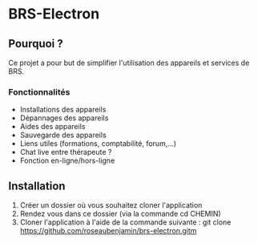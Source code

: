 # BRS-Electron

## Pourquoi ?

Ce projet a pour but de simplifier l'utilisation des appareils et services de BRS.

### Fonctionnalités
- Installations des appareils
- Dépannages des appareils
- Aides des appareils
- Sauvegarde des appareils
- Liens utiles (formations, comptabilité, forum,...)
- Chat live entre thérapeute ?
- Fonction en-ligne/hors-ligne

## Installation

1) Créer un dossier où vous souhaitez cloner l'application
2) Rendez vous dans ce dossier (via la commande cd CHEMIN)
3) Cloner l'application à l'aide de la commande suivante :
  git clone https://github.com/roseaubenjamin/brs-electron.gitm
